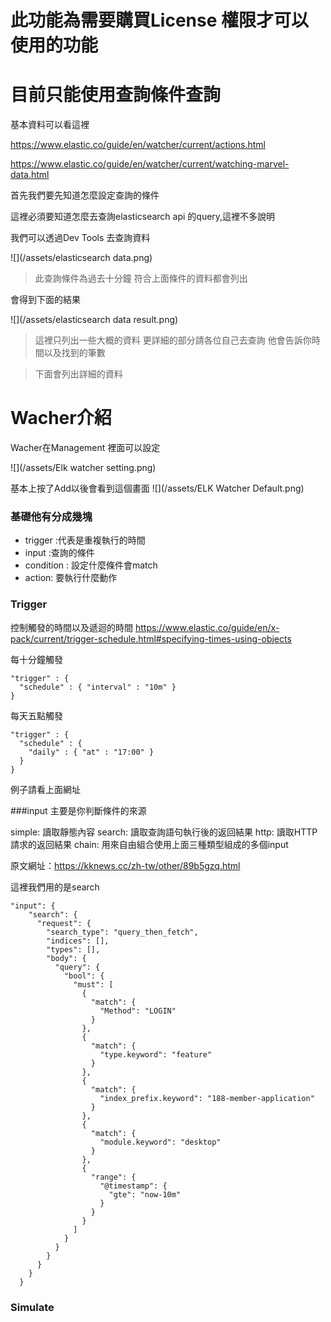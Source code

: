 # 此功能為需要購買License 權限才可以使用的功能

# 目前只能使用查詢條件查詢


基本資料可以看這裡


https://www.elastic.co/guide/en/watcher/current/actions.html

https://www.elastic.co/guide/en/watcher/current/watching-marvel-data.html

首先我們要先知道怎麼設定查詢的條件


這裡必須要知道怎麼去查詢elasticsearch api 的query,這裡不多說明

我們可以透過Dev Tools 去查詢資料

![](/assets/elasticsearch data.png)

>此查詢條件為過去十分鐘 符合上面條件的資料都會列出

會得到下面的結果

![](/assets/elasticsearch data result.png)

>這裡只列出一些大概的資料 更詳細的部分請各位自己去查詢 他會告訴你時間以及找到的筆數

>下面會列出詳細的資料


# Wacher介紹

Wacher在Management 裡面可以設定

![](/assets/Elk watcher setting.png)


基本上按了Add以後會看到這個畫面
![](/assets/ELK Watcher Default.png)

### 基礎他有分成幾塊

* trigger :代表是重複執行的時間
* input :查詢的條件
* condition : 設定什麼條件會match
* action: 要執行什麼動作

### Trigger

控制觸發的時間以及遞迴的時間
https://www.elastic.co/guide/en/x-pack/current/trigger-schedule.html#specifying-times-using-objects

每十分鐘觸發

````
"trigger" : {
  "schedule" : { "interval" : "10m" } 
}
````
每天五點觸發
````
"trigger" : {
  "schedule" : {
    "daily" : { "at" : "17:00" }
  }
}
````

例子請看上面網址

###input 主要是你判斷條件的來源

simple: 讀取靜態內容
search: 讀取查詢語句執行後的返回結果
http: 讀取HTTP請求的返回結果
chain: 用來自由組合使用上面三種類型組成的多個input

原文網址：https://kknews.cc/zh-tw/other/89b5gzq.html


這裡我們用的是search

````
"input": {
    "search": {
      "request": {
        "search_type": "query_then_fetch",
        "indices": [],
        "types": [],
        "body": {
          "query": {
            "bool": {
              "must": [
                {
                  "match": {
                    "Method": "LOGIN"
                  }
                },
                {
                  "match": {
                    "type.keyword": "feature"
                  }
                },
                {
                  "match": {
                    "index_prefix.keyword": "188-member-application"
                  }
                },
                {
                  "match": {
                    "module.keyword": "desktop"
                  }
                },
                {
                  "range": {
                    "@timestamp": {
                      "gte": "now-10m"
                    }
                  }
                }
              ]
            }
          }
        }
      }
    }
  }
````

### Simulate



